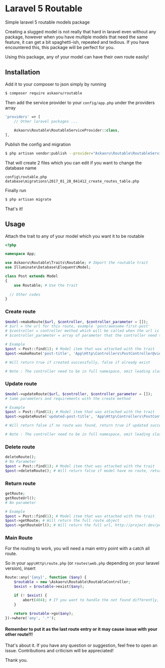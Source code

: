 # Laravel 5 Routable
Simple laravel 5 routable models package

Creating a slugged model is not really that hard in laravel even without any package,
however when you have multiple models that need the same feature, it can get a bit spaghetti-ish, repeated and tedious.
If you have encountered this, this package will be perfect for you.

Using this package, any of your model can have their own route easily!

## Installation 

Add it to your composer to json simply by running   
````bash
$ composer require askaoru/routable
````

Then add the service provider to your `config/app.php` under the providers array  
````php
'providers' => [
    // Other laravel packages ...
    
    Askaoru\Routable\RoutableServiceProvider::class,
],
````

Publish the config and migration
````bash
$ php artisan vendor:publish --provider="Askaoru\Routable\RoutableServiceProvider"
````
That will create 2 files which you can edit if you want to change the database name
````
config\routable.php
database\migrations\2017_01_28_041412_create_routes_table.php
````
Finally run
````bash
$ php artisan migrate
````

That's it!

## Usage

Attach the trait to any of your model which you want it to be routable
````php
<?php

namespace App;

use Askaoru\Routable\Traits\Routable; # Import the routable trait
use Illuminate\Database\Eloquent\Model;

class Post extends Model
{
	use Routable; # Use the trait
    
  // Other codes
}

````

### Create route  
````php
$model->makeRoute($url, $controller, $controller_parameter = []);
# $url = the url for this route, example 'post/awesome-first-post'
# $controller = controller method which will be called when the url is hit
# $controller_parameter = array of parameter that the controller need to accept, optional

# Example
$post = Post::find(1); # Model item that was attached with the trait
$post->makeRoute('post-title', 'App\Http\Controllers\PostController@view', [$post->id]);

# Will return true if created successfully, false if already exist

# Note : The controller need to be in full namespace, omit leading slash.
````

### Update route  
````php
$model->updateRoute($url, $controller, $controller_parameter = []);
# Same parameters and requirements with the create method

# Example
$post = Post::find(1); # Model item that was attached with the trait
$post->updateRoute('updated-post-title', 'App\Http\Controllers\PostController@view', [$post->id]);

# Will return false if no route was found, return true if updated successfully

# Note : The controller need to be in full namespace, omit leading slash.
````

### Delete route
````php
deleteRoute();
# No Parameter
$post = Post::find(1); # Model item that was attached with the trait
$post->deleteRoute(); # Will return false if model have no route, return true if deleted successfully
````

### Return route
````php
getRoute; 
getRouteUrl();
# No parameter

# Example
$post = Post::find(1); # Model item that was attached with the trait
$post->getRoute; # Will return the full route object
$post->getRouteUrl(); # Will return the full url, http://project.dev/post/awesome-first-post
````

### Main Route
For the routing to work, you will need a main entry point with a catch all route.

So in your `app\Http\route.php` (or `routes\web.php` depending on your laravel version), insert
````php
Route::any('{any}', function ($any) {
	$routable = new \Askaoru\Routable\RoutableController;
	$exist = $routable->exist($any);

	if (! $exist) {
		abort(404); # If you want to handle the not found differently, replace here with your code
	}

	return $routable->go($any);
})->where('any', '.*');
````

#### Remember to put it as the last route entry or it may cause issue with your other route!!!





That's about it. If you have any question or suggestion, feel free to open an issue. Contributions and criticism will be appreciated!

Thank you.

